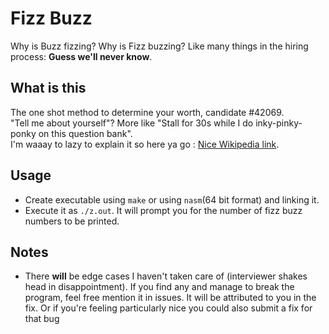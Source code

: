 # Fizz Buzz
Why is Buzz fizzing? Why is Fizz buzzing? Like many things in the hiring process: **Guess we'll never know**.  

## What is this
The one shot method to determine your worth, candidate #42069.  
"Tell me about yourself"? More like "Stall for 30s while I do inky-pinky-ponky on this question bank".  
I'm waaay to lazy to explain it so here ya go : [Nice Wikipedia link](https://en.wikipedia.org/wiki/Fizz_buzz#Programming).

## Usage
* Create executable using `make` or using `nasm`(64 bit format) and linking it.
* Execute it as `./z.out`. It will prompt you for the number of fizz buzz numbers to be printed.

## Notes
* There **will** be edge cases I haven't taken care of (interviewer shakes head in disappointment). If you find any and manage to break the program, feel free mention it in issues. It will be attributed to you in the fix. Or if you're feeling particularly nice you could also submit a fix for that bug
